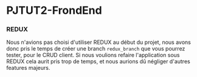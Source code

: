 # PJTUT2-FrondEnd

### REDUX
Nous n'avions pas choisi d'utiliser REDUX au début du projet, nous avons donc pris le temps de créer une branch `redux_branch` que vous pourrez tester, pour le CRUD client. 
Si nous voulions refaire l'application sous REDUX cela aurit pris trop de temps, et nous aurions dû négliger d'autres features majeurs. 
